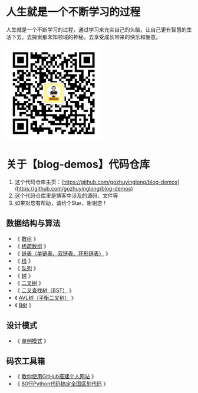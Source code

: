 # 人生就是一个不断学习的过程

人生就是一个不断学习的过程，通过学习来充实自己的头脑，让自己更有智慧的生活下去，去探索那未知领域的神秘，去享受成长带来的快乐和惬意。

![](qrcode_for_gh_0d3e241c6f10_258.jpg)

# 关于【blog-demos】代码仓库

1. 这个代码仓库主页：[https://github.com/gozhuyinglong/blog-demos](https://github.com/gozhuyinglong/blog-demos)
2. 这个代码仓库里是博客中涉及的源码、文件等
3. 如果对您有帮助，请给个Star，谢谢您！

## 数据结构与算法

* 《 [数组](https://mp.weixin.qq.com/s/YVbahU_0fzmyEX-JBvcnqQ) 》
* 《 [稀疏数组](https://mp.weixin.qq.com/s/YYemaomm10HiKs9MoKHKIw) 》
* 《 [链表（单链表、双链表、环形链表）](https://mp.weixin.qq.com/s/46ShChMslDGsV6xSObh5nQ) 》
* 《 [栈](https://mp.weixin.qq.com/s/dfv4WM_-agLpygCuzqQUTA) 》
* 《 [队列](https://mp.weixin.qq.com/s/64oTQJatNcBsfvrJKMQOWA) 》
* 《 [树](https://mp.weixin.qq.com/s/Ui5p4RQRwEHv4a_HWeXJYQ) 》
* 《 [二叉树](https://mp.weixin.qq.com/s/XkeEyUCCvQ_AtMLBUYTH0Q) 》
* 《 [二叉查找树（BST）](https://mp.weixin.qq.com/s/6S8M6r-EY4IMF3UUvZ7_AA) 》
* 《 [AVL树（平衡二叉树）](https://mp.weixin.qq.com/s/eeXi_11illdVqMnkse_mhQ) 》
* 《 [B树](https://mp.weixin.qq.com/s/Cx03l-ezvYjAKrmedup-aQ) 》

## 设计模式

* 《 [单例模式](https://mp.weixin.qq.com/s/bb2LhnCDUZfprHwLtAK18Q) 》

## 码农工具箱

* 《 [教你使用GitHub搭建个人网站](https://mp.weixin.qq.com/s/fFP3sk8gaeG10dfZdPj4bQ) 》
* 《 [80行Python代码搞定全国区划代码](https://mp.weixin.qq.com/s/RrryeSKCAwD61NHfjaFOrA) 》
